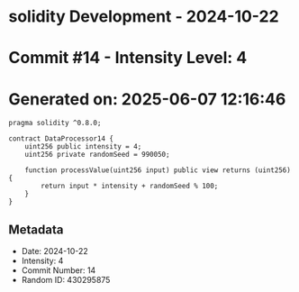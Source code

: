 ﻿# solidity Development - 2024-10-22
# Commit #14 - Intensity Level: 4
# Generated on: 2025-06-07 12:16:46
```solidity
pragma solidity ^0.8.0;

contract DataProcessor14 {
    uint256 public intensity = 4;
    uint256 private randomSeed = 990050;

    function processValue(uint256 input) public view returns (uint256) {
        return input * intensity + randomSeed % 100;
    }
}
```
## Metadata
- Date: 2024-10-22
- Intensity: 4
- Commit Number: 14
- Random ID: 430295875
